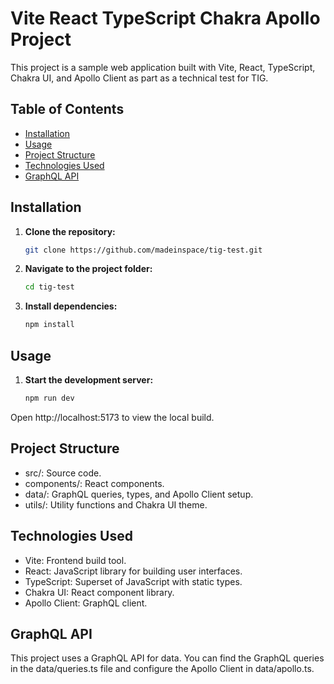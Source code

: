 # Vite React TypeScript Chakra Apollo Project

This project is a sample web application built with Vite, React, TypeScript, Chakra UI, and Apollo Client as part as a technical test for TIG.

## Table of Contents

- [Installation](#installation)
- [Usage](#usage)
- [Project Structure](#project-structure)
- [Technologies Used](#technologies-used)
- [GraphQL API](#graphql-api)

## Installation

1. **Clone the repository:**

    ```bash
   git clone https://github.com/madeinspace/tig-test.git

2. **Navigate to the project folder:**

    ```bash
    cd tig-test

3. **Install dependencies:**

    ```bash
    npm install

## Usage

1. **Start the development server:**

    ```bash
   npm run dev

Open http://localhost:5173 to view the local build.

## Project Structure

- src/: Source code.
- components/: React components.
- data/: GraphQL queries, types, and Apollo Client setup.
- utils/: Utility functions and Chakra UI theme.

## Technologies Used

- Vite: Frontend build tool.
- React: JavaScript library for building user interfaces.
- TypeScript: Superset of JavaScript with static types.
- Chakra UI: React component library.
- Apollo Client: GraphQL client.

## GraphQL API

This project uses a GraphQL API for data. You can find the GraphQL queries in the data/queries.ts file and configure the Apollo Client in data/apollo.ts.

